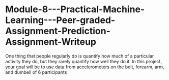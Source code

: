 # Module-8---Practical-Machine-Learning---Peer-graded-Assignment-Prediction-Assignment-Writeup
One thing that people regularly do is quantify how much of a particular activity they do, but they rarely quantify how well they do it. In this project, your goal will be to use data from accelerometers on the belt, forearm, arm, and dumbell of 6 participants
